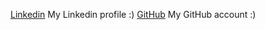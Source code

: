 [Linkedin](https://www.linkedin.com/in/blerijan-ramizi-290a03204/) My Linkedin profile :)
[GitHub](https://github.com/blerijan99) My GitHub account :)